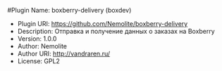 #Plugin Name: boxberry-delivery (boxdev)
* Plugin URI: https://github.com/Nemolite/boxberry-delivery
* Description: Отправка и получение данных о заказах на Boxberry 
* Version: 1.0.0
* Author: Nemolite
* Author URI: http://vandraren.ru/
* License: GPL2
